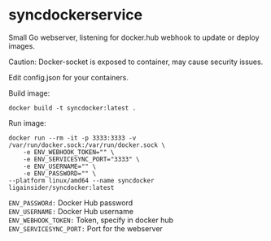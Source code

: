# syncdockerservice

Small Go webserver, listening for docker.hub webhook to update or deploy images.

Caution: Docker-socket is exposed to container, may cause security issues.

Edit config.json for your containers.

Build image: <br>
```
docker build -t syncdocker:latest .
```

Run image: <br>
```
docker run --rm -it -p 3333:3333 -v /var/run/docker.sock:/var/run/docker.sock \
    -e ENV_WEBHOOK_TOKEN="" \
    -e ENV_SERVICESYNC_PORT="3333" \
    -e ENV_USERNAME="" \
    -e ENV_PASSWORD="" \
--platform linux/amd64 --name syncdocker  ligainsider/syncdocker:latest
```

```ENV_PASSWORd:``` Docker Hub password<br>
```ENV_USERNAME:``` Docker Hub username<br>
```ENV_WEBHOOK_TOKEN:``` Token, specify in docker hub<br>
```ENV_SERVICESYNC_PORT:``` Port for the webserver<br>
